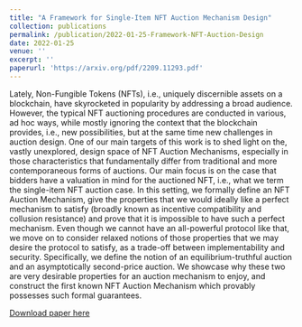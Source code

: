 ```yaml
---
title: "A Framework for Single-Item NFT Auction Mechanism Design"
collection: publications
permalink: /publication/2022-01-25-Framework-NFT-Auction-Design
date: 2022-01-25
venue: ''
excerpt: ''
paperurl: 'https://arxiv.org/pdf/2209.11293.pdf'
---
```

Lately, Non-Fungible Tokens (NFTs), i.e., uniquely discernible assets on a blockchain, have skyrocketed in popularity by addressing a broad audience. However, the typical NFT auctioning procedures are conducted in various, ad hoc ways, while mostly ignoring the context that the blockchain provides, i.e., new possibilities, but at the same time new challenges in auction design. One of our main targets of this work is to shed light on the, vastly unexplored, design space of NFT Auction Mechanisms, especially in those characteristics that fundamentally differ from traditional and more contemporaneous forms of auctions. Our main focus is on the case that bidders have a valuation in mind for the auctioned NFT, i.e., what we term the single-item NFT auction case. In this setting, we formally define an NFT Auction Mechanism, give the properties that we would ideally like a perfect mechanism to satisfy (broadly known as incentive compatibility and collusion resistance) and prove that it is impossible to have such a perfect mechanism. Even though we cannot have an all-powerful protocol like that, we move on to consider relaxed notions of those properties that we may desire the protocol to satisfy, as a trade-off between implementability and security. Specifically, we define the notion of an equilibrium-truthful auction and an asymptotically second-price auction. We showcase why these two are very desirable properties for an auction mechanism to enjoy, and construct the first known NFT Auction Mechanism which provably possesses such formal guarantees.

[Download paper here](https://arxiv.org/pdf/2209.11293.pdf)
